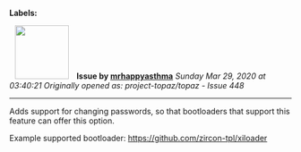 **Labels:**



<a href="https://github.com/mrhappyasthma"><img src="https://avatars0.githubusercontent.com/u/1547356?v=4" width="96" height="96" hspace="10"></img></a> **Issue by [mrhappyasthma](https://github.com/mrhappyasthma)**
_Sunday Mar 29, 2020 at 03:40:21_
_Originally opened as: project-topaz/topaz - Issue 448_

----

Adds support for changing passwords, so that bootloaders that support this feature can offer this option.

Example supported bootloader: https://github.com/zircon-tpl/xiloader
